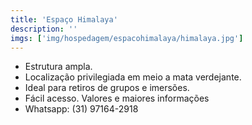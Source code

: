 ```yaml
---
title: 'Espaço Himalaya'
description: ''
imgs: ['img/hospedagem/espacohimalaya/himalaya.jpg']
---
```

- Estrutura ampla.
- Localização privilegiada em meio a mata verdejante.
- Ideal para retiros de grupos e imersões.
- Fácil acesso.
Valores e maiores informações
- Whatsapp: (31) 97164-2918